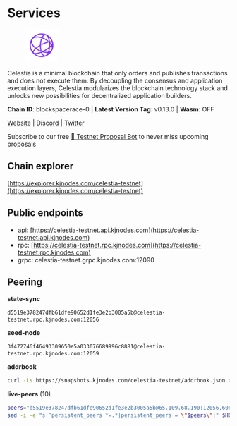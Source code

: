 # Services

<figure><img src="https://raw.githubusercontent.com/kj89/cosmos-images/main/logos/celestia.png" alt=""><figcaption></figcaption></figure>

Celestia is a minimal blockchain that only orders and publishes transactions and  does not execute them. By decoupling the consensus and application execution layers,  Celestia modularizes the blockchain technology stack and unlocks new possibilities  for decentralized application builders.

**Chain ID**: blockspacerace-0 | **Latest Version Tag**: v0.13.0 | **Wasm**: OFF

[Website](https://celestia.org) | [Discord](https://discord.gg/celestiacommunity) | [Twitter](https://twitter.com/CelestiaOrg)



Subscribe to our free [🤖 Testnet Proposal Bot](https://t.me/kjnodes_testnet_proposal_bot) to never miss upcoming proposals


## Chain explorer
[https://explorer.kjnodes.com/celestia-testnet](https://explorer.kjnodes.com/celestia-testnet)

## Public endpoints

* api: [https://celestia-testnet.api.kjnodes.com](https://celestia-testnet.api.kjnodes.com)
* rpc: [https://celestia-testnet.rpc.kjnodes.com](https://celestia-testnet.rpc.kjnodes.com)
* grpc: celestia-testnet.grpc.kjnodes.com:12090

## Peering

**state-sync**

```text
d5519e378247dfb61dfe90652d1fe3e2b3005a5b@celestia-testnet.rpc.kjnodes.com:12056
```

**seed-node**

```text
3f472746f46493309650e5a033076689996c8881@celestia-testnet.rpc.kjnodes.com:12059
```

**addrbook**
```bash
curl -Ls https://snapshots.kjnodes.com/celestia-testnet/addrbook.json > $HOME/.celestia-app/config/addrbook.json
```

**live-peers** (10)
```bash
peers="d5519e378247dfb61dfe90652d1fe3e2b3005a5b@65.109.68.190:12056,60e771182358034b4ce475b7a0d8d48734aa9dc8@85.190.134.34:26656,ae95e8d93a0822a763823551c163d15d4cdce944@116.202.227.117:20656,2b8f5b788108c593378ce0dad8faff180b854cb4@185.56.139.86:26656,0196b56324c6fd3dd31110d3cb06dc169a1e1310@194.62.97.31:26656,c97019ef9ee43e93ad9019514b612e6b8363c3fd@138.201.63.38:26686,5fa6853eb52bc3a5ff1fe56b988515d16644819a@65.21.232.33:2000,e85b086d236a2c9a4d285e6d44126bb6fc6a1555@131.153.158.209:26656,c08cc20656b20b9590bfb28980100900631e3709@162.19.58.103:26656,9497e0c783d5cb9b18f6addfcf2f25cdc4d5d1a2@148.113.153.79:36656"
sed -i -e "s|^persistent_peers *=.*|persistent_peers = \"$peers\"|" $HOME/.celestia-app/config/config.toml
```
